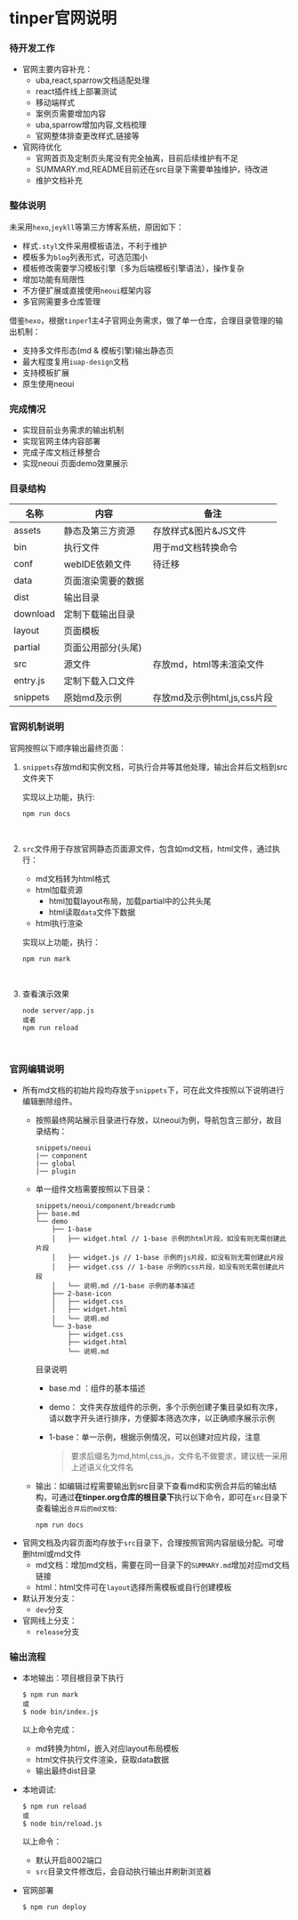 # tinper官网说明

### 待开发工作

- 官网主要内容补充：
  - uba,react,sparrow文档适配处理
  - react插件线上部署测试
  - 移动端样式
  - 案例页需要增加内容
  - uba,sparrow增加内容,文档梳理
  - 官网整体排查更改样式,链接等
- 官网待优化
  - 官网首页及定制页头尾没有完全抽离，目前后续维护有不足
  - SUMMARY.md,README目前还在src目录下需要单独维护，待改进
  - 维护文档补充



### 整体说明

未采用`hexo`,`jeykll`等第三方博客系统，原因如下：

- 样式`.styl`文件采用模板语法，不利于维护
- 模板多为`blog`列表形式，可选范围小
- 模板修改需要学习模板引擎（多为后端模板引擎语法），操作复杂
- 增加功能有局限性
- 不方便扩展或直接使用`neoui`框架内容
- 多官网需要多仓库管理

借鉴`hexo`，根据`tinper`1主4子官网业务需求，做了单一仓库，合理目录管理的输出机制：

- 支持多文件形态(md & 模板引擎)输出静态页
- 最大程度复用`iuap-design`文档
- 支持模板扩展
- 原生使用neoui

### 完成情况

- 实现目前业务需求的输出机制
- 实现官网主体内容部署
- 完成子库文档迁移整合
- 实现neoui 页面demo效果展示

### 目录结构

| 名称       | 内容         | 备注                   |
| -------- | ---------- | -------------------- |
| assets   | 静态及第三方资源   | 存放样式&图片&JS文件         |
| bin      | 执行文件       | 用于md文档转换命令           |
| conf     | webIDE依赖文件 | 待迁移                  |
| data     | 页面渲染需要的数据  |                      |
| dist     | 输出目录       |                      |
| download | 定制下载输出目录   |                      |
| layout   | 页面模板       |                      |
| partial  | 页面公用部分(头尾) |                      |
| src      | 源文件        | 存放md，html等未渲染文件      |
| entry.js | 定制下载入口文件   |                      |
| snippets | 原始md及示例    | 存放md及示例html,js,css片段 |

### 官网机制说明

官网按照以下顺序输出最终页面：

1. `snippets`存放md和实例文档，可执行合并等其他处理，输出合并后文档到src文件夹下

   实现以上功能，执行:

   ```
   npm run docs
   ```

   ​

2. `src`文件用于存放官网静态页面源文件，包含如md文档，html文件，通过执行：

   * md文档转为html格式
   * html加载资源
     * html加载layout布局，加载partial中的公共头尾
     * html读取`data`文件下数据
   * html执行渲染 

   实现以上功能，执行：

   ```
   npm run mark
   ```
   ​

3. 查看演示效果

   ```
   node server/app.js
   或者
   npm run reload
   ```

   ​


### 官网编辑说明

* 所有md文档的初始片段均存放于`snippets`下，可在此文件按照以下说明进行编辑删除组件。

  * 按照最终网站展示目录进行存放，以neoui为例，导航包含三部分，故目录结构：

    ```
    snippets/neoui
    |── component
    |── global
    |── plugin
    ```

  * 单一组件文档需要按照以下目录：

    ```
    snippets/neoui/component/breadcrumb
    ├── base.md
    └── demo
        ├── 1-base
        │   ├── widget.html // 1-base 示例的html片段，如没有则无需创建此片段
        │   ├── widget.js // 1-base 示例的js片段，如没有则无需创建此片段
        │   ├── widget.css // 1-base 示例的css片段，如没有则无需创建此片段
        │   └── 说明.md //1-base 示例的基本描述
        ├── 2-base-icon
        │   ├── widget.css
        │   ├── widget.html
        │   └── 说明.md
        └── 3-base
            ├── widget.css
            ├── widget.html
            └── 说明.md
    ```

    目录说明

    * base.md ：组件的基本描述

    * demo： 文件夹存放组件的示例，多个示例创建子集目录如有次序，请以数字开头进行排序，方便脚本筛选次序，以正确顺序展示示例

    * 1-base：单一示例，根据示例情况，可以创建对应片段，注意

      > 要求后缀名为md,html,css,js，文件名不做要求，建议统一采用上述语义化文件名

  * 输出：如编辑过程需要输出到src目录下查看md和实例合并后的输出结构，可通过**在tinper.org仓库的根目录下**执行以下命令，即可在`src`目录下查看输出`合并后的md文档`:

    ```
    npm run docs
    ```





- 官网文档及内容页面均存放于`src`目录下，合理按照官网内容层级分配。可增删html或md文件
  - md文档：增加md文档，需要在同一目录下的`SUMMARY.md`增加对应md文档链接
  - html：html文件可在`layout`选择所需模板或自行创建模板
- 默认开发分支：
  - `dev`分支
- 官网线上分支：
  - `release`分支

### 输出流程

- 本地输出：项目根目录下执行

  ```
  $ npm run mark
  或
  $ node bin/index.js
  ```

  以上命令完成：

  - md转换为html，嵌入对应layout布局模板
  - html文件执行文件渲染，获取data数据
  - 输出最终dist目录

- 本地调试:

  ```
  $ npm run reload
  或
  $ node bin/reload.js
  ```

  以上命令：

  - 默认开启8002端口
  - `src`目录文件修改后，会自动执行输出并刷新浏览器

- 官网部署

  ```
  $ npm run deploy
  ```


